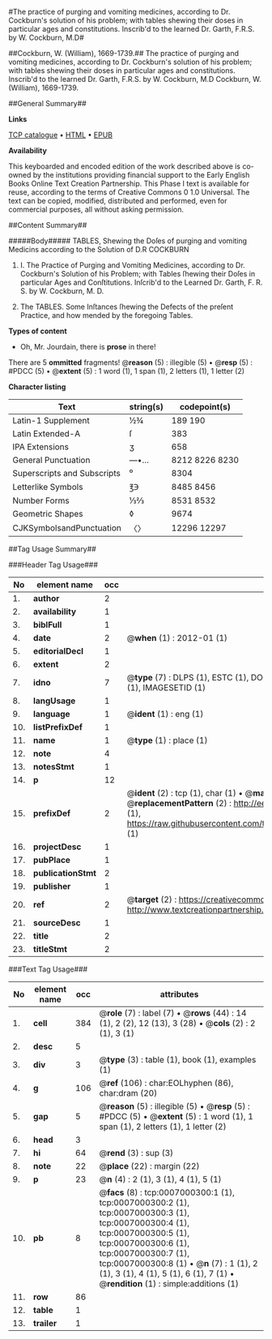 #The practice of purging and vomiting medicines, according to Dr. Cockburn's solution of his problem; with tables shewing their doses in particular ages and constitutions. Inscrib'd to the learned Dr. Garth, F.R.S. by W. Cockburn, M.D#

##Cockburn, W. (William), 1669-1739.##
The practice of purging and vomiting medicines, according to Dr. Cockburn's solution of his problem; with tables shewing their doses in particular ages and constitutions. Inscrib'd to the learned Dr. Garth, F.R.S. by W. Cockburn, M.D
Cockburn, W. (William), 1669-1739.

##General Summary##

**Links**

[TCP catalogue](http://www.ota.ox.ac.uk/tcp/)  • 
[HTML](http://tei.it.ox.ac.uk/tcp/Texts-HTML/free/004/004832308.html)  • 
[EPUB](http://tei.it.ox.ac.uk/tcp/Texts-EPUB/free/004/004832308.epub)

**Availability**

This keyboarded and encoded edition of the
	       work described above is co-owned by the institutions
	       providing financial support to the Early English Books
	       Online Text Creation Partnership. This Phase I text is
	       available for reuse, according to the terms of Creative
	       Commons 0 1.0 Universal. The text can be copied,
	       modified, distributed and performed, even for
	       commercial purposes, all without asking permission.


##Content Summary##

#####Body#####
TABLES, Shewing the Doſes of purging and vomiting Medicins according to the Solution of D.R COCKBURN
1. I. The Practice of Purging and Vomiting Medicines, according to Dr. Cockburn's Solution of his Problem; with Tables ſhewing their Doſes in particular Ages and Conſtitutions. Inſcrib'd to the Learned Dr. Garth, F. R. S. by W. Cockburn, M. D.

1. The TABLES. Some Inſtances ſhewing the Defects of the preſent Practice, and how mended by the foregoing Tables.

**Types of content**

  * Oh, Mr. Jourdain, there is **prose** in there!

There are 5 **ommitted** fragments! 
 @__reason__ (5) : illegible (5)  •  @__resp__ (5) : #PDCC (5)  •  @__extent__ (5) : 1 word (1), 1 span (1), 2 letters (1), 1 letter (2)

**Character listing**


|Text|string(s)|codepoint(s)|
|---|---|---|
|Latin-1 Supplement|½¾|189 190|
|Latin Extended-A|ſ|383|
|IPA  Extensions|ʒ|658|
|General Punctuation|—•…|8212 8226 8230|
|Superscripts             and Subscripts|⁰|8304|
|Letterlike Symbols|℥℈|8485 8456|
|Number Forms|⅓⅔|8531 8532|
|Geometric Shapes|◊|9674|
|CJKSymbolsandPunctuation|〈〉|12296 12297|

##Tag Usage Summary##

###Header Tag Usage###

|No|element name|occ|attributes|
|---|---|---|---|
|1.|__author__|2||
|2.|__availability__|1||
|3.|__biblFull__|1||
|4.|__date__|2| @__when__ (1) : 2012-01 (1)|
|5.|__editorialDecl__|1||
|6.|__extent__|2||
|7.|__idno__|7| @__type__ (7) : DLPS (1), ESTC (1), DOCNO (1), TCP (1), GALEDOCNO (1), CONTENTSET (1), IMAGESETID (1)|
|8.|__langUsage__|1||
|9.|__language__|1| @__ident__ (1) : eng (1)|
|10.|__listPrefixDef__|1||
|11.|__name__|1| @__type__ (1) : place (1)|
|12.|__note__|4||
|13.|__notesStmt__|1||
|14.|__p__|12||
|15.|__prefixDef__|2| @__ident__ (2) : tcp (1), char (1)  •  @__matchPattern__ (2) : ([0-9\-]+):([0-9IVX]+) (1), (.+) (1)  •  @__replacementPattern__ (2) : http://eebo.chadwyck.com/downloadtiff?vid=$1&page=$2 (1), https://raw.githubusercontent.com/textcreationpartnership/Texts/master/tcpchars.xml#$1 (1)|
|16.|__projectDesc__|1||
|17.|__pubPlace__|1||
|18.|__publicationStmt__|2||
|19.|__publisher__|1||
|20.|__ref__|2| @__target__ (2) : https://creativecommons.org/publicdomain/zero/1.0/ (1), http://www.textcreationpartnership.org/docs/. (1)|
|21.|__sourceDesc__|1||
|22.|__title__|2||
|23.|__titleStmt__|2||


###Text Tag Usage###

|No|element name|occ|attributes|
|---|---|---|---|
|1.|__cell__|384| @__role__ (7) : label (7)  •  @__rows__ (44) : 14 (1), 2 (2), 12 (13), 3 (28)  •  @__cols__ (2) : 2 (1), 3 (1)|
|2.|__desc__|5||
|3.|__div__|3| @__type__ (3) : table (1), book (1), examples (1)|
|4.|__g__|106| @__ref__ (106) : char:EOLhyphen (86), char:dram (20)|
|5.|__gap__|5| @__reason__ (5) : illegible (5)  •  @__resp__ (5) : #PDCC (5)  •  @__extent__ (5) : 1 word (1), 1 span (1), 2 letters (1), 1 letter (2)|
|6.|__head__|3||
|7.|__hi__|64| @__rend__ (3) : sup (3)|
|8.|__note__|22| @__place__ (22) : margin (22)|
|9.|__p__|23| @__n__ (4) : 2 (1), 3 (1), 4 (1), 5 (1)|
|10.|__pb__|8| @__facs__ (8) : tcp:0007000300:1 (1), tcp:0007000300:2 (1), tcp:0007000300:3 (1), tcp:0007000300:4 (1), tcp:0007000300:5 (1), tcp:0007000300:6 (1), tcp:0007000300:7 (1), tcp:0007000300:8 (1)  •  @__n__ (7) : 1 (1), 2 (1), 3 (1), 4 (1), 5 (1), 6 (1), 7 (1)  •  @__rendition__ (1) : simple:additions (1)|
|11.|__row__|86||
|12.|__table__|1||
|13.|__trailer__|1||
